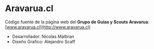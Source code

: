 Aravarua.cl
===========

Código fuente de la página web del **Grupo de Guias y Scouts Aravarua**: [www.aravarua.cl](http://www.aravarua.cl)

* Desarrollador: Nicolas Malbran
* Diseño Grafico: Alejandro Scaff
